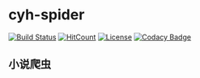 # cyh-spider
[![Build Status](https://travis-ci.org/yuanhca/cyh-spider.svg?branch=master)](https://travis-ci.org/yuanhca/cyh-spider) 
[![HitCount](http://hits.dwyl.io/yuanhca/cyh-spider.svg)](http://hits.dwyl.io/yuanhca/cyh-spider)
[![License](https://img.shields.io/badge/license-MIT-green.svg)](https://rem.mit-license.org/)
[![Codacy Badge](https://api.codacy.com/project/badge/Grade/7718ce9434fa4c779527afd6b1ab1e6c)](https://www.codacy.com/app/Yuanhca/cyh-spider?utm_source=github.com&amp;utm_medium=referral&amp;utm_content=yuanhca/cyh-spider&amp;utm_campaign=Badge_Grade)
## 小说爬虫

